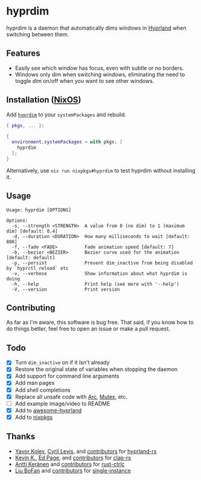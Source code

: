 # hyprdim

hyprdim is a daemon that automatically dims windows in [Hyprland](https://hyprland.org/) when switching between them.

## Features

- Easily see which window has focus, even with subtle or no borders.
- Windows only dim when switching windows, eliminating the need to toggle dim on/off when you want to see other windows.

## Installation ([NixOS](https://nixos.org/))

Add [`hyprdim`](https://search.nixos.org/packages?channel=unstable&query=hyprdim) to your `systemPackages` and rebuild.

```nix
{ pkgs, ... }:

{
  environment.systemPackages = with pkgs; [
    hyprdim
  ];
}
```

Alternatively, use `nix run nixpkgs#hyprdim` to test hyprdim without installing it.

## Usage

```fish
Usage: hyprdim [OPTIONS]

Options:
  -s, --strength <STRENGTH>  A value from 0 (no dim) to 1 (maximum dim) [default: 0.4]
  -d, --duration <DURATION>  How many milliseconds to wait [default: 800]
  -f, --fade <FADE>          Fade animation speed [default: 7]
  -b, --bezier <BEZIER>      Bezier curve used for the animation [default: default]
  -p, --persist              Prevent dim_inactive from being disabled by `hyprctl reload` etc
  -v, --verbose              Show information about what hyprdim is doing
  -h, --help                 Print help (see more with '--help')
  -V, --version              Print version
```

## Contributing

As far as I'm aware, this software is bug free. That said, if you know how to do things better, feel free to open an issue or make a pull request.

## Todo

- [x] Turn `dim_inactive` on if it isn't already
- [x] Restore the original state of variables when stopping the daemon
- [x] Add support for command line arguments
- [x] Add man pages
- [x] Add shell completions
- [x] Replace all unsafe code with [Arc][Arc], [Mutex][Mutex], etc.
- [ ] Add example image/video to README
- [x] Add to [awesome-hyprland](https://github.com/hyprland-community/awesome-hyprland)
- [x] Add to [nixpkgs](https://github.com/NixOS/nixpkgs)

## Thanks

- [Yavor Kolev](https://github.com/yavko), [Cyril Levis](https://github.com/cyrinux), and [contributors](https://github.com/hyprland-community/hyprland-rs/graphs/contributors) for [hyprland-rs](https://github.com/hyprland-community/hyprland-rs)
- [Kevin K.](https://github.com/kbknapp), [Ed Page](https://github.com/epage), and [contributors](https://github.com/clap-rs/clap/graphs/contributors) for [clap-rs](https://github.com/clap-rs/clap)
- [Antti Keränen](https://github.com/Detegr) and [contributors](https://github.com/Detegr/rust-ctrlc/graphs/contributors) for [rust-ctrlc](https://github.com/Detegr/rust-ctrlc)
- [Liu BoFan](https://github.com/WLBF) and [contributors](https://github.com/WLBF/single-instance/graphs/contributors) for [single-instance](https://github.com/WLBF/single-instance)

[Arc]: https://doc.rust-lang.org/std/sync/struct.Arc.html
[Mutex]: https://doc.rust-lang.org/std/sync/struct.Mutex.html
